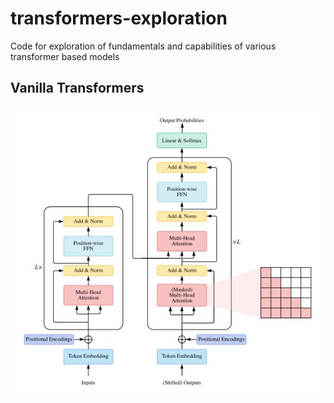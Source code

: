 # transformers-exploration
Code for exploration of fundamentals and capabilities of various transformer based models

## Vanilla Transformers

![Vanilla Transformers](https://github.com/lordzuko-research/transformers-exploration/blob/main/imgs/survey_transfomers_1.jpg?raw=true)
